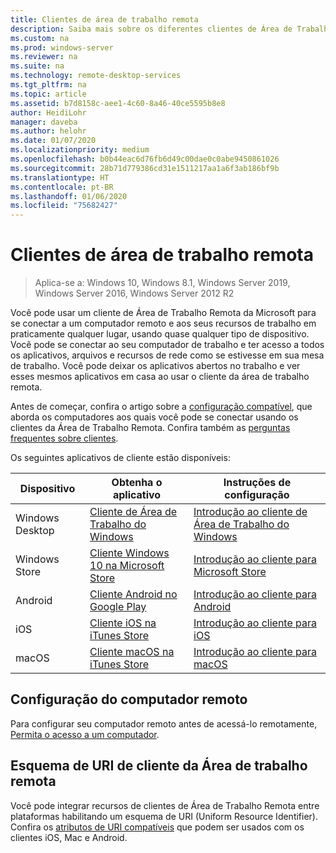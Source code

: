 ```yaml
---
title: Clientes de área de trabalho remota
description: Saiba mais sobre os diferentes clientes de Área de Trabalho Remota disponíveis para todos os seus dispositivos
ms.custom: na
ms.prod: windows-server
ms.reviewer: na
ms.suite: na
ms.technology: remote-desktop-services
ms.tgt_pltfrm: na
ms.topic: article
ms.assetid: b7d8158c-aee1-4c60-8a46-40ce5595b8e8
author: HeidiLohr
manager: daveba
ms.author: helohr
ms.date: 01/07/2020
ms.localizationpriority: medium
ms.openlocfilehash: b0b44eac6d76fb6d49c00dae0c0abe9450861026
ms.sourcegitcommit: 28b71d779386cd31e1511217aa1a6f3ab186bf9b
ms.translationtype: HT
ms.contentlocale: pt-BR
ms.lasthandoff: 01/06/2020
ms.locfileid: "75682427"
---
```

# <a name="remote-desktop-clients"></a>Clientes de área de trabalho remota

>Aplica-se a: Windows 10, Windows 8.1, Windows Server 2019, Windows Server 2016, Windows Server 2012 R2

Você pode usar um cliente de Área de Trabalho Remota da Microsoft para se conectar a um computador remoto e aos seus recursos de trabalho em praticamente qualquer lugar, usando quase qualquer tipo de dispositivo. Você pode se conectar ao seu computador de trabalho e ter acesso a todos os aplicativos, arquivos e recursos de rede como se estivesse em sua mesa de trabalho. Você pode deixar os aplicativos abertos no trabalho e ver esses mesmos aplicativos em casa ao usar o cliente da área de trabalho remota.

Antes de começar, confira o artigo sobre a [configuração compatível](remote-desktop-supported-config.md), que aborda os computadores aos quais você pode se conectar usando os clientes da Área de Trabalho Remota. Confira também as [perguntas frequentes sobre clientes](remote-desktop-client-faq.md).

Os seguintes aplicativos de cliente estão disponíveis:

| Dispositivo          | Obtenha o aplicativo                                                                                                  | Instruções de configuração                                                                |
|-----------------|-----------------------------------------------------------------------------------------------------------------|-----------------------------------------------------------------------------------|
| Windows Desktop | [Cliente de Área de Trabalho do Windows](windowsdesktop.md#install-the-client)                                               | [Introdução ao cliente de Área de Trabalho do Windows](windowsdesktop.md) |
| Windows Store   | [Cliente Windows 10 na Microsoft Store](https://go.microsoft.com/fwlink/?LinkID=616709)                   | [Introdução ao cliente para Microsoft Store](windows.md)          |
| Android         | [Cliente Android no Google Play](https://play.google.com/store/apps/details?id=com.microsoft.rdc.android)     | [Introdução ao cliente para Android](remote-desktop-android.md) |
| iOS             | [Cliente iOS na iTunes Store](https://itunes.apple.com/app/microsoft-remote-desktop/id714464092?mt=8)     | [Introdução ao cliente para iOS](remote-desktop-ios.md)         |
| macOS           | [Cliente macOS na iTunes Store](https://itunes.apple.com/app/microsoft-remote-desktop/id1295203466?mt=12) | [Introdução ao cliente para macOS](remote-desktop-mac.md)       |

## <a name="configuring-the-remote-pc"></a>Configuração do computador remoto

Para configurar seu computador remoto antes de acessá-lo remotamente, [Permita o acesso a um computador](remote-desktop-allow-access.md).

## <a name="remote-desktop-client-uri-scheme"></a>Esquema de URI de cliente da Área de trabalho remota

Você pode integrar recursos de clientes de Área de Trabalho Remota entre plataformas habilitando um esquema de URI (Uniform Resource Identifier). Confira os [atributos de URI compatíveis](remote-desktop-uri.md) que podem ser usados com os clientes iOS, Mac e Android.
